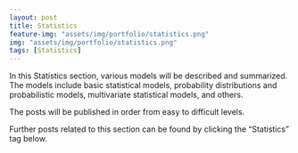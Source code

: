 ```yaml
---
layout: post
title: Statistics
feature-img: "assets/img/portfolio/statistics.png"
img: "assets/img/portfolio/statistics.png"
tags: [Statistics]
---
```


In this Statistics section, various models will be described and summarized. The models include basic statistical models, probability distributions and probabilistic models, multivariate statistical models, and others.

The posts will be published in order from easy to difficult levels.

Further posts related to this section can be found by clicking the “Statistics” tag below.
